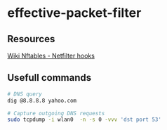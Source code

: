 # effective-packet-filter

## Resources

[Wiki Nftables - Netfilter hooks](https://wiki.nftables.org/wiki-nftables/index.php/Netfilter_hooks)

## Usefull commands
``` bash
# DNS query
dig @8.8.8.8 yahoo.com
```

```bash
# Capture outgoing DNS requests
sudo tcpdump -i wlan0  -n -s 0 -vvv 'dst port 53'
```